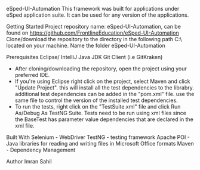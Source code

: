 eSped-UI-Automation
This framework was built for applications under eSped application suite. It can be used for any version of the applications.

Getting Started
Project repository name: eSped-UI-Automation, can be found on https://github.com/FrontlineEducation/eSped-UI-Automation
Clone/download the repository to the directory in the following path C:\ located on your machine. Name the folder eSped-UI-Automation

Prerequisites
Eclipse/ IntelliJ
Java JDK
Git Client (i.e GitKraken)

- After cloning/downloading the repository, open the project using your preferred IDE.
- If you're using Eclipse right click on the project, select Maven and click "Update Project". this will install all the test dependencies to the librabry.
  additional test dependencies can be added in the "pom.xml" file. use the same file to control the version of the installed test dependencies.
- To run the tests, right click on the "TestSuite.xml" file and click Run As/Debug As TestNG Suite. 
  Tests need to be run using xml files since the BaseTest has parameter value dependencies that are declared in the xml file.


Built With
Selenium - WebDriver 
TestNG - testing framework 
Apache POI - Java libraries for reading and writing files in Microsoft Office formats
Maven - Dependency Management

Author
Imran Sahil


